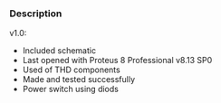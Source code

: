 ### Description

v1.0:
- Included schematic
- Last opened with Proteus 8 Professional v8.13 SP0
- Used of THD components
- Made and tested successfully 
- Power switch using diods
